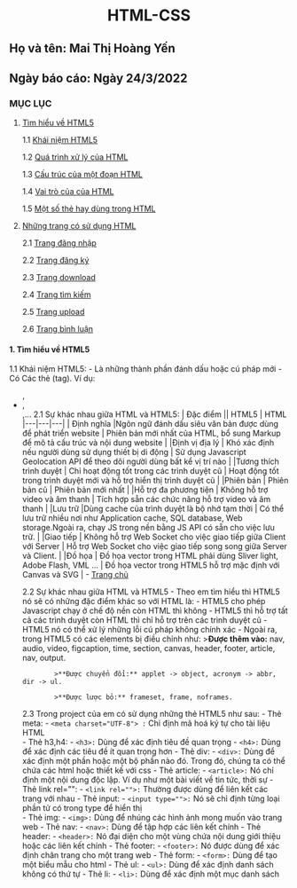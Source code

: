 # <div align="center"><p> HTML-CSS </p></div>
 ## Họ và tên: Mai Thị Hoàng Yến
 ## Ngày báo cáo: Ngày 24/3/2022
 ### MỤC LỤC
  1. [Tìm hiểu về HTML5](#lythuyet)
  
      1.1 [Khái niệm HTML5](#kn)
     
      1.2 [Quá trình xử lý của HTML](#qt)
     
      1.3 [Cấu trúc của một đoạn HTML](#ct)
     
      1.4 [Vai trò của của HTML](#vt)
      
      1.5 [Một số thẻ hay dùng trong HTML](#ms)
     
  2. [Những trang có sử dụng HTML](#thuchanh)  
  
      2.1 [Trang đăng nhập](#dn)
      
      2.2 [Trang đăng ký](#dk)
      
      2.3 [Trang download](#dow)
      
      2.4 [Trang tìm kiếm](#tk)
      
      2.5 [Trang upload](#up)
      
      2.6 [Trang bình luận](#cmt)
#### 1. Tìm hiểu về HTML5 <a name="lythuyet"></a>
1.1 Khái niệm HTML5:<a name="kn"></a> 
      - Là những thành phần đánh dấu hoặc cú pháp mới
      - Có Các thẻ (tag). Ví dụ:  <ul>, <li>, <div>,...
2.1 Sự khác nhau giữa HTML và HTML5:
      | Đặc điểm || HTML5 | HTML 
      |---|---|---|
      | Định nghĩa |Ngôn ngữ đánh dấu siêu văn bản được dùng để phát triển website | Phiên bản mới nhất của HTML, bổ sung Markup để mô tả cấu trúc và nội dung website |
      |Định vị địa lý | Khó xác định nếu người dùng sử dụng thiết bị di động | Sử dụng Javascript Geolocation API để theo dõi người dùng bất kể vị trí nào |
      |Tương thích trình duyệt | Chỉ hoạt động tốt trong các trình duyệt cũ | Hoạt động tốt trong trình duyệt mới và hỗ trợ hiển thị trình duyệt cũ |
      |Phiên bản | Phiên bản cũ | Phiên bản mới nhất |
      |Hỗ trợ đa phương tiện | Không hỗ trợ video và âm thanh | Tích hợp sẵn các chức năng hỗ trợ video và âm thanh |
      |Lưu trữ |Dùng cache của trình duyệt là bộ nhớ tạm thời | Có thể lưu trữ nhiều nơi như Application cache, SQL database, Web storage.Ngoài ra, chạy JS trong nền bằng JS API có sẵn cho việc lưu trữ. |
      |Giao tiếp | Không hỗ trợ Web Socket cho việc giao tiếp giữa Client với Server | Hỗ trợ Web Socket cho việc giao tiếp song song giữa Server và Client. |
      |Đồ họa | Đồ họa vector trong HTML phải dùng Sliver light, Adobe Flash, VML ... | Đồ họa vector trong HTML5 hỗ trợ mặc định với Canvas và SVG |
      - [Trang chủ](/Task1_HTML/index.html)
   
2.2 Sự khác nhau giữa HTML và HTML5
     - Theo em tìm hiểu thì HTML5 nó sẽ có những đặc điểm khác so với HTML là:
       - HTML5 cho phép Javascript chạy ở chế độ nền còn HTML thì không
       - HTML5 thì hỗ trợ tất cả các trình duyệt còn HTML thì chỉ hỗ trợ trên các trình duyệt cũ
       - HTML5 nó có thể xử lý những lỗi cú pháp không chính xác
       - Ngoài ra, trong HTML5 có các elements bị điều chỉnh như:
            >**Được thêm vào:** nav, audio, video, figcaption, time, section, canvas, header, footer, article, nav, output.
            
            >**Được chuyển đổi:** applet -> object, acronym -> abbr, dir -> ul.
            
            >**Được lược bỏ:** frameset, frame, noframes.
            
   2.3 Trong project của em có sử dụng những thẻ HTML5 như sau:
      - Thẻ meta:
        - `<meta charset="UTF-8"> :` Chỉ định mã hoá ký tự cho tài liệu HTML    
     - Thẻ h3,h4:
        - `<h3>:` Dùng để xác định tiêu đề quan trọng 
        - `<h4>:` Dùng để xác định các tiêu đề ít quan trọng hơn
      - Thẻ div:
        - `<div>:` Dùng để xác định một phần hoặc một bộ phần nào đó. Trong đó, chúng ta có thể chứa các html hoặc thiết kế với css 
      - Thẻ article:
        - `<article>:` Nó chỉ định một nội dung độc lập. Ví dụ như một bài viết về tin tức, thời sự 
      - Thẻ link rel="":
        - `<link rel="">:` Thường được dùng để liên kết các trang với nhau 
      - Thẻ input:
        - `<input type="">:` Nó sẽ chỉ định từng loại phần tử có trong type để hiển thị  
      - Thẻ img:
        - `<img>:` Dùng để nhúng các hình ảnh mong muốn vào trang web 
      - Thẻ nav:
        - `<nav>:` Dùng để tập hợp các liên kết chính 
      - Thẻ header:
        - `<header>:` Nó đại diện cho một vùng chứa nội dung giới thiệu hoặc các liên kết chính 
      - Thẻ footer:
        - `<footer>:` Nó được dùng để xác định chân trang cho một trang web 
      - Thẻ form:
        - `<form>:` Dùng để tạo một biểu mẫu cho html
      - Thẻ ul:
        - `<ul>:` Dùng để xác định danh sách không có thứ tự 
      - Thẻ li:
        - `<li>:` Dùng để xác định một mục danh sách 
